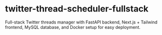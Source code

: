 # twitter-thread-scheduler-fullstack
Full-stack Twitter threads manager with FastAPI backend, Next.js + Tailwind frontend, MySQL database, and Docker setup for easy deployment.
